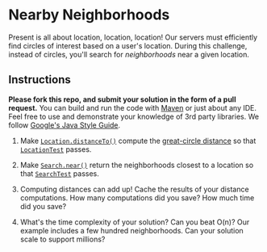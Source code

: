 # Nearby Neighborhoods

Present is all about location, location, location! Our servers must efficiently find 
circles of interest based on a user's location. During this challenge, instead of circles,
you'll search for _neighborhoods_ near a given location.

## Instructions

**Please fork this repo, and submit your solution in the form of a pull request.** You can build
and run the code with [Maven](https://maven.apache.org/) or just about any IDE. Feel free
to use and demonstrate your knowledge of 3rd party libraries. We follow
[Google's Java Style Guide](https://google.github.io/styleguide/javaguide.html).

1. Make [`Location.distanceTo()`](https://github.com/presentco/nearby-neighborhoods/blob/master/src/main/java/present/Location.java)
compute the [great-circle distance](https://en.wikipedia.org/wiki/Great-circle_distance)
so that [`LocationTest`](https://github.com/presentco/nearby-neighborhoods/blob/master/src/test/java/present/LocationTest.java)
passes.

2. Make [`Search.near()`](https://github.com/presentco/nearby-neighborhoods/blob/master/src/main/java/present/Search.java)
return the neighborhoods closest to a location so that [`SearchTest`](https://github.com/presentco/nearby-neighborhoods/blob/master/src/test/java/present/SearchTest.java)
passes.

3. Computing distances can add up! Cache the results of your distance computations. 
How many computations did you save? How much time did you save?

4. What's the time complexity of your solution? Can you beat O(n)? Our example includes a
few hundred neighborhoods. Can your solution scale to support millions?
